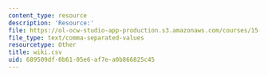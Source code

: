 ```yaml
---
content_type: resource
description: 'Resource:'
file: https://ol-ocw-studio-app-production.s3.amazonaws.com/courses/15-071-the-analytics-edge-spring-2017/689509df0b6105e6af7ea0b866825c45_wiki.csv
file_type: text/comma-separated-values
resourcetype: Other
title: wiki.csv
uid: 689509df-0b61-05e6-af7e-a0b866825c45
---
```

